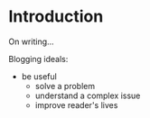 # Introduction
On writing...

Blogging ideals:
* be useful
    * solve a problem
    * understand a complex issue
    * improve reader's lives